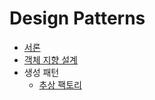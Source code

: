 Design Patterns
===

- [서론](Introduction.md)
- [객체 지향 설계](Object-Oriented-Design.md)
- 생성 패턴
  - [추상 팩토리](Creatinal-Patterns/Abstract-Factory.md)